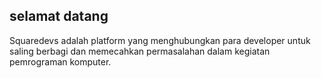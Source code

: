 ## selamat datang

Squaredevs adalah platform yang menghubungkan para developer untuk saling berbagi dan memecahkan permasalahan dalam kegiatan pemrograman komputer.
